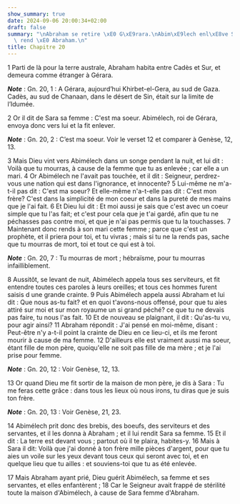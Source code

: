 ```yaml
---
show_summary: true
date: 2024-09-06 20:00:34+02:00
draft: false
summary: "\nAbraham se retire \xE0 G\xE9rara.\nAbim\xE9lech enl\xE8ve Sara ; il la\
  \ rend \xE0 Abraham.\n"
title: Chapitre 20
---
```





1 Parti de là pour la terre australe, Abraham habita entre Cadès et Sur, et demeura comme étranger à Gérara.

***Note*** :  Gn. 20, 1 : A Gérara, aujourd’hui Khirbet-el-Gera, au sud de Gaza. Cadès, au sud de Chanaan, dans le désert de Sin, était sur la limite de l’Idumée.

2 Or il dit de Sara sa femme : C'est ma soeur. Abimélech, roi de Gérara, envoya donc vers lui et la fit enlever.

***Note*** :  Gn. 20, 2 : C’est ma soeur. Voir le verset 12 et comparer à Genèse, 12, 13.


3 Mais Dieu vint vers Abimélech dans un songe pendant la nuit, et lui dit : Voilà que tu mourras, à cause de la femme que tu as enlevée ; car elle a un mari. 4 Or Abimélech ne l'avait pas touchée, et il dit : Seigneur, perdrez-vous une nation qui est dans l'ignorance, et innocente? 5 Lui-même ne m'a-t-il pas dit : C'est ma soeur? Et elle-même n'a-t-elle pas dit : C'est mon frère? C'est dans la simplicité de mon coeur et dans la pureté de mes mains que je l'ai fait. 6 Et Dieu lui dit : Et moi aussi je sais que c'est avec un coeur simple que tu l'as fait; et c'est pour cela que je t'ai gardé, afin que tu ne péchasses pas contre moi, et que je n'ai pas permis que tu la touchasses. 7 Maintenant donc rends à son mari cette femme ; parce que c'est un prophète, et il priera pour toi, et tu vivras ; mais si tu ne la rends pas, sache que tu mourras de mort, toi et tout ce qui est à toi.

***Note*** :  Gn. 20, 7 : Tu mourras de mort ; hébraïsme, pour tu mourras infailliblement.


8 Aussitôt, se levant de nuit, Abimélech appela tous ses serviteurs, et fit entendre toutes ces paroles à leurs oreilles; et tous ces hommes furent saisis d une grande crainte. 9 Puis Abimélech appela aussi Abraham et lui dit : Que nous as-tu fait? et en quoi t'avons-nous offensé, pour que tu aies attiré sur moi et sur mon royaume un si grand péché? ce que tu ne devais pas faire, tu nous l'as fait. 10 Et de nouveau se plaignant, il dit : Qu'as-tu vu, pour agir ainsi? 11 Abraham répondit : J'ai pensé en moi-même, disant : Peut-être n'y a-t-il point la crainte de Dieu en ce lieu-ci, et ils me feront mourir à cause de ma femme. 12 D'ailleurs elle est vraiment aussi ma soeur, étant fille de mon père, quoiqu'elle ne soit pas fille de ma mère ; et je l'ai prise pour femme.

***Note*** :  Gn. 20, 12 : Voir Genèse, 12, 13.

13 Or quand Dieu me fit sortir de la maison de mon père, je dis à Sara : Tu me feras cette grâce : dans tous les lieux où nous irons, tu diras que je suis ton frère.

***Note*** :  Gn. 20, 13 : Voir Genèse, 21, 23.


14 Abimélech prit donc des brebis, des boeufs, des serviteurs et des servantes, et il les donna à Abraham ; et il lui rendit Sara sa femme. 15 Et il dit : La terre est devant vous ; partout où il te plaira, habites-y. 16 Mais à Sara il dit: Voilà que j'ai donné à ton frère mille pièces d'argent, pour que tu aies un voile sur les yeux devant tous ceux qui seront avec toi, et en quelque lieu que tu ailles : et souviens-toi que tu as été enlevée.


17 Mais Abraham ayant prié, Dieu guérit Abimélech, sa femme et ses servantes, et elles enfantèrent ; 18 Car le Seigneur avait frappé de stérilité toute la maison d'Abimélech, à cause de Sara femme d'Abraham.

